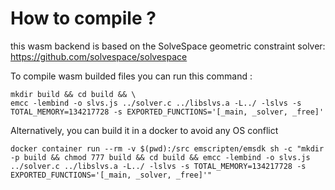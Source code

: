 # How to compile ?

this wasm backend is based on the SolveSpace geometric constraint solver:
https://github.com/solvespace/solvespace

To compile wasm builded files you can run this command : 

```shell
mkdir build && cd build && \
emcc -lembind -o slvs.js ../solver.c ../libslvs.a -L../ -lslvs -s TOTAL_MEMORY=134217728 -s EXPORTED_FUNCTIONS='[_main, _solver, _free]'
```

Alternatively, you can build it in a docker to avoid any OS conflict

```shell
docker container run --rm -v $(pwd):/src emscripten/emsdk sh -c "mkdir -p build && chmod 777 build && cd build && emcc -lembind -o slvs.js ../solver.c ../libslvs.a -L../ -lslvs -s TOTAL_MEMORY=134217728 -s EXPORTED_FUNCTIONS='[_main, _solver, _free]'"
```